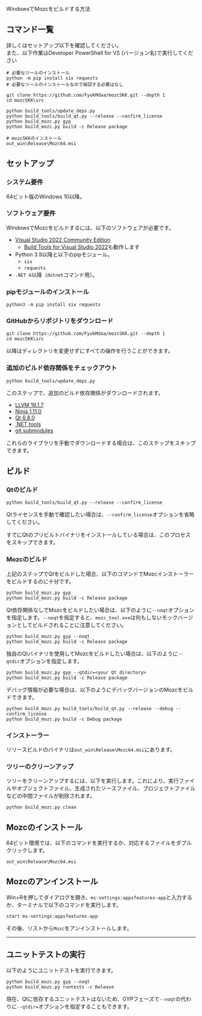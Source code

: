 WindowsでMozcをビルドする方法
## コマンド一覧
詳しくはセットアップ以下を確認してください。  
また、以下作業はDeveloper PowerShell for VS (バージョン名)で実行してください
```
# 必要なツールのインストール
python -m pip install six requests
# 必要なツールのインストールなので毎回する必要はなし

git clone https://github.com/FyukMdaa/mozcSKK.git --depth 1
cd mozcSKK\src

python build_tools/update_deps.py
python build_tools/build_qt.py --release --confirm_license
python build_mozc.py gyp
python build_mozc.py build -c Release package

# mozcSKKのインストール
out_win\Release\Mozc64.msi
```

## セットアップ

### システム要件

64ビット版のWindows 10以降。

### ソフトウェア要件

WindowsでMozcをビルドするには、以下のソフトウェアが必要です。

  * [Visual Studio 2022 Community Edition](https://visualstudio.microsoft.com/downloads/#visual-studio-community-2022)
    * [Build Tools for Visual Studio 2022](https://visualstudio.microsoft.com/downloads/#build-tools-for-visual-studio-2022)も動作します
  * Python 3.9以降と以下のpipモジュール。
    * `six`
    * `requests`
  * `.NET 6`以降（`dotnet`コマンド用）。


### pipモジュールのインストール

```
python3 -m pip install six requests
```

### GitHubからリポジトリをダウンロード

```
git clone https://github.com/FyukMdaa/mozcSKK.git --depth 1
cd mozcSKK\src
```

以降はディレクトリを変更せずにすべての操作を行うことができます。

### 追加のビルド依存関係をチェックアウト

```
python build_tools/update_deps.py
```

このステップで、追加のビルド依存関係がダウンロードされます。

  * [LLVM 19.1.7](https://github.com/llvm/llvm-project/releases/tag/llvmorg-19.1.7)
  * [Ninja 1.11.0](https://github.com/ninja-build/ninja/releases/download/v1.11.0/ninja-win.zip)
  * [Qt 6.8.0](https://download.qt.io/archive/qt/6.8/6.8.0/submodules/qtbase-everywhere-src-6.8.0.tar.xz)
  * [.NET tools](dotnet-tools.json)
  * [git submodules](.gitmodules)

これらのライブラリを手動でダウンロードする場合は、このステップをスキップできます。

## ビルド

### Qtのビルド

```
python build_tools/build_qt.py --release --confirm_license
```

Qtライセンスを手動で確認したい場合は、`--confirm_license`オプションを省略してください。

すでにQtのプリビルトバイナリをインストールしている場合は、このプロセスをスキップできます。

### Mozcのビルド

上記のステップでQtをビルドした場合、以下のコマンドでMozcインストーラーをビルドするのに十分です。

```
python build_mozc.py gyp
python build_mozc.py build -c Release package
```

Qt依存関係なしでMozcをビルドしたい場合は、以下のように`--noqt`オプションを指定します。`--noqt`を指定すると、`mozc_tool.exe`は何もしないモックバージョンとしてビルドされることに注意してください。

```
python build_mozc.py gyp --noqt
python build_mozc.py build -c Release package
```

独自のQtバイナリを使用してMozcをビルドしたい場合は、以下のように`--qtdir`オプションを指定します。

```
python build_mozc.py gyp --qtdir=<your Qt directory>
python build_mozc.py build -c Release package
```

デバッグ情報が必要な場合は、以下のようにデバッグバージョンのMozcをビルドできます。

```
python build_mozc.py build_tools/build_qt.py --release --debug --confirm_license
python build_mozc.py build -c Debug package
```

### インストーラー

リリースビルドのバイナリは`out_win\Release\Mozc64.msi`にあります。

### ツリーのクリーンアップ

ツリーをクリーンアップするには、以下を実行します。これにより、実行ファイルやオブジェクトファイル、生成されたソースファイル、プロジェクトファイルなどの中間ファイルが削除されます。

```
python build_mozc.py clean
```

## Mozcのインストール

64ビット環境では、以下のコマンドを実行するか、対応するファイルをダブルクリックします。

```
out_win\Release\Mozc64.msi
```

## Mozcのアンインストール

Win+Rを押してダイアログを開き、`ms-settings:appsfeatures-app`と入力するか、ターミナルで以下のコマンドを実行します。

```
start ms-settings:appsfeatures-app
```

その後、リストから`Mozc`をアンインストールします。

---

## ユニットテストの実行

以下のようにユニットテストを実行できます。

```
python build_mozc.py gyp --noqt
python build_mozc.py runtests -c Release
```

現在、Qtに依存するユニットテストはないため、GYPフェーズで`--noqt`の代わりに`--qtdir=`オプションを指定することもできます。